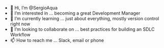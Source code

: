 - 👋 Hi, I’m @SergioAqua
- 👀 I’m interested in ... becoming a great Development Manager
- 🌱 I’m currently learning ... just about everything, mostly version control right now
- 💞️ I’m looking to collaborate on ... best practices for building an SDLC Workflow
- 📫 How to reach me ... Slack, email or phone

<!---
SergioAquas/SergioAquas is a ✨ special ✨ repository because its `README.md` (this file) appears on your GitHub profile.
You can click the Preview link to take a look at your changes.
--->
